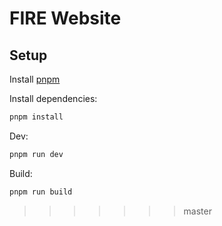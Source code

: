 # FIRE Website

## Setup
Install [pnpm](https://pnpm.io/)

Install dependencies:
```bash
pnpm install
```

Dev:
```bash
pnpm run dev
```

Build:
```bash
pnpm run build
```
>>>>>>> master
